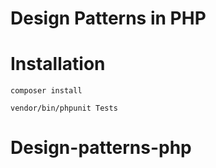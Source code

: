 # Design Patterns in PHP 


# Installation

`composer install`

`vendor/bin/phpunit Tests`
# Design-patterns-php
